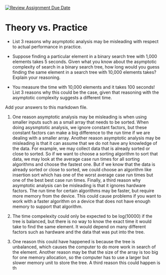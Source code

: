 [![Review Assignment Due Date](https://classroom.github.com/assets/deadline-readme-button-24ddc0f5d75046c5622901739e7c5dd533143b0c8e959d652212380cedb1ea36.svg)](https://classroom.github.com/a/FgMJElkj)
# Theory vs. Practice

- List 3 reasons why asymptotic analysis may be misleading with respect to
  actual performance in practice.

- Suppose finding a particular element in a binary search tree with 1,000
  elements takes 5 seconds. Given what you know about the asymptotic complexity
  of search in a binary search tree, how long would you guess finding the same
  element in a search tree with 10,000 elements takes? Explain your reasoning.

- You measure the time with 10,000 elements and it takes 100 seconds! List 3
  reasons why this could be the case, given that reasoning with the asymptotic
  complexity suggests a different time.

Add your answers to this markdown file.


1. One reason asymptotic analysis may be misleading is when using smaller inputs such as a small array that needs to be sorted. When doing asysmptotic analysis, we ignore constant factors, but these constant factors can make a big difference to the run time if we are dealing with a smaller array. Another reason asymptotic analysis may be misleading is that it can assume that we do not have any knowledge of the data. For example, we may collect data that is already sorted or close to sorted. So if we want to choose a sorting algorithm to sort that data, we may look at the average case run times for all sorting algorithms and choose the fastest one. But if we know that the data is already sorted or close to sorted, we could choose an algorithm like insertion sort which has one of the worst average case run times but one of the best best case run times. Finally, a third reason why asymptotic analysis can be misleading is that it ignores hardware factors. The run time for certain algorithms may be faster, but require more memory from the device. This could cause problems if you want to work with a faster algorithm on a device that does not have enough memory to support that algorithm.

2. The time compelexity could only be expected to be log(10000) if the tree is balanced, but there is no way to know the exact time it would take to find the same element. It would depend on many different factors such as hardware and the data that was put into the tree. 

3. One reason this could have happened is because the tree is unbalanced, which causes the computer to do more work in search of the element. Another reason may be that the size of the array is too big for one memory allocation, so the computer has to use a larger but slower memory unit to store the tree. A third reason this could happen is th
